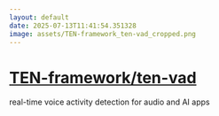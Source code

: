 ```yaml
---
layout: default
date: 2025-07-13T11:41:54.351328
image: assets/TEN-framework_ten-vad_cropped.png
---
```


# [TEN-framework/ten-vad](https://github.com/TEN-framework/ten-vad)

real-time voice activity detection for audio and AI apps
